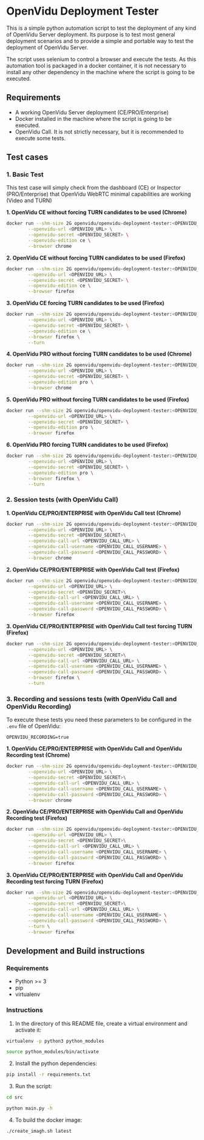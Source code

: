 # OpenVidu Deployment Tester

This is a simple python automation script to test the deployment of any kind of OpenVidu Server deployment. Its purpose is to test most general deployment scenarios and to provide a simple and portable way to test the deployment of OpenVidu Server.

The script uses selenium to control a browser and execute the tests. As this automation tool is packaged in a docker container, it is not necessary to install any other dependency in the machine where the script is going to be executed.

## Requirements
- A working OpenVidu Server deployment (CE/PRO/Enterprise)
- Docker installed in the machine where the script is going to be executed.
- OpenVidu Call. It is not strictly necessary, but it is recommended to execute some tests.

## Test cases

### 1. Basic Test

This test case will simply check from the dashboard (CE) or Inspector (PRO/Enterprise) that OpenVidu WebRTC minimal capabilities are working (Video and TURN)

**1. OpenVidu CE without forcing TURN candidates to be used (Chrome)**

```bash
docker run --shm-size 2G openvidu/openvidu-deployment-tester:<OPENVIDU_VERSION> basic-test \
        --openvidu-url <OPENVIDU_URL> \
        --openvidu-secret <OPENVIDU_SECRET> \
        --openvidu-edition ce \
        --browser chrome
```

**2. OpenVidu CE without forcing TURN candidates to be used (Firefox)**

```bash
docker run --shm-size 2G openvidu/openvidu-deployment-tester:<OPENVIDU_VERSION> basic-test \
        --openvidu-url <OPENVIDU_URL> \
        --openvidu-secret <OPENVIDU_SECRET> \
        --openvidu-edition ce \
        --browser firefox
```

**3. OpenVidu CE forcing TURN candidates to be used (Firefox)**

```bash
docker run --shm-size 2G openvidu/openvidu-deployment-tester:<OPENVIDU_VERSION> basic-test \
        --openvidu-url <OPENVIDU_URL> \
        --openvidu-secret <OPENVIDU_SECRET> \
        --openvidu-edition ce \
        --browser firefox \
        --turn
```

**4. OpenVidu PRO without forcing TURN candidates to be used (Chrome)**

```bash
docker run --shm-size 2G openvidu/openvidu-deployment-tester:<OPENVIDU_VERSION> basic-test \
        --openvidu-url <OPENVIDU_URL> \
        --openvidu-secret <OPENVIDU_SECRET> \
        --openvidu-edition pro \
        --browser chrome
```

**5. OpenVidu PRO without forcing TURN candidates to be used (Firefox)**

```bash
docker run --shm-size 2G openvidu/openvidu-deployment-tester:<OPENVIDU_VERSION> basic-test \
        --openvidu-url <OPENVIDU_URL> \
        --openvidu-secret <OPENVIDU_SECRET> \
        --openvidu-edition pro \
        --browser firefox
```

**6. OpenVidu PRO forcing TURN candidates to be used (Firefox)**

```bash
docker run --shm-size 2G openvidu/openvidu-deployment-tester:<OPENVIDU_VERSION> basic-test \
        --openvidu-url <OPENVIDU_URL> \
        --openvidu-secret <OPENVIDU_SECRET> \
        --openvidu-edition pro \
        --browser firefox \
        --turn
```

### 2. Session tests (with OpenVidu Call)


**1. OpenVidu CE/PRO/ENTERPRISE with OpenVidu Call test (Chrome)**

```bash
docker run --shm-size 2G openvidu/openvidu-deployment-tester:<OPENVIDU_VERSION> call-test \
        --openvidu-url <OPENVIDU_URL> \
        --openvidu-secret <OPENVIDU_SECRET>\
        --openvidu-call-url <OPENVIDU_CALL_URL> \
        --openvidu-call-username <OPENVIDU_CALL_USERNAME> \
        --openvidu-call-password <OPENVIDU_CALL_PASSWORD> \
        --browser chrome
```

**2. OpenVidu CE/PRO/ENTERPRISE with OpenVidu Call test (Firefox)**

```bash
docker run --shm-size 2G openvidu/openvidu-deployment-tester:<OPENVIDU_VERSION> call-test \
        --openvidu-url <OPENVIDU_URL> \
        --openvidu-secret <OPENVIDU_SECRET>\
        --openvidu-call-url <OPENVIDU_CALL_URL> \
        --openvidu-call-username <OPENVIDU_CALL_USERNAME> \
        --openvidu-call-password <OPENVIDU_CALL_PASSWORD> \
        --browser firefox
```

**3. OpenVidu CE/PRO/ENTERPRISE with OpenVidu Call test forcing TURN (Firefox)**

```bash
docker run --shm-size 2G openvidu/openvidu-deployment-tester:<OPENVIDU_VERSION> call-test \
        --openvidu-url <OPENVIDU_URL> \
        --openvidu-secret <OPENVIDU_SECRET>\
        --openvidu-call-url <OPENVIDU_CALL_URL> \
        --openvidu-call-username <OPENVIDU_CALL_USERNAME> \
        --openvidu-call-password <OPENVIDU_CALL_PASSWORD> \
        --browser firefox \
        --turn
```

### 3. Recording and sessions tests (with OpenVidu Call and OpenVidu Recording)

To execute these tests you need these parameters to be configured in the `.env` file of OpenVidu:

```
OPENVIDU_RECORDING=true
```

**1. OpenVidu CE/PRO/ENTERPRISE with OpenVidu Call and OpenVidu Recording test (Chrome)**

```bash
docker run --shm-size 2G openvidu/openvidu-deployment-tester:<OPENVIDU_VERSION> call-test-recording \
        --openvidu-url <OPENVIDU_URL> \
        --openvidu-secret <OPENVIDU_SECRET>\
        --openvidu-call-url <OPENVIDU_CALL_URL> \
        --openvidu-call-username <OPENVIDU_CALL_USERNAME> \
        --openvidu-call-password <OPENVIDU_CALL_PASSWORD> \
        --browser chrome
```

**2. OpenVidu CE/PRO/ENTERPRISE with OpenVidu Call and OpenVidu Recording test (Firefox)**

```bash
docker run --shm-size 2G openvidu/openvidu-deployment-tester:<OPENVIDU_VERSION> call-test-recording \
        --openvidu-url <OPENVIDU_URL> \
        --openvidu-secret <OPENVIDU_SECRET>\
        --openvidu-call-url <OPENVIDU_CALL_URL> \
        --openvidu-call-username <OPENVIDU_CALL_USERNAME> \
        --openvidu-call-password <OPENVIDU_CALL_PASSWORD> \
        --browser firefox
```

**3. OpenVidu CE/PRO/ENTERPRISE with OpenVidu Call and OpenVidu Recording test forcing TURN (Firefox)**

```bash
docker run --shm-size 2G openvidu/openvidu-deployment-tester:<OPENVIDU_VERSION> call-test-recording \
        --openvidu-url <OPENVIDU_URL> \
        --openvidu-secret <OPENVIDU_SECRET>\
        --openvidu-call-url <OPENVIDU_CALL_URL> \
        --openvidu-call-username <OPENVIDU_CALL_USERNAME> \
        --openvidu-call-password <OPENVIDU_CALL_PASSWORD> \
        --turn \
        --browser firefox
```


## Development and Build instructions

### Requirements

- Python >= 3
- pip
- virtualenv

### Instructions

1. In the directory of this README file, create a virtual environment and activate it:

```bash
virtualenv -p python3 python_modules

source python_modules/bin/activate
```

2. Install the python dependencies:

```bash
pip install -r requirements.txt
```

3. Run the script:

```bash
cd src

python main.py -h
```

4. To build the docker image:

```bash
./create_imagh.sh latest
```
